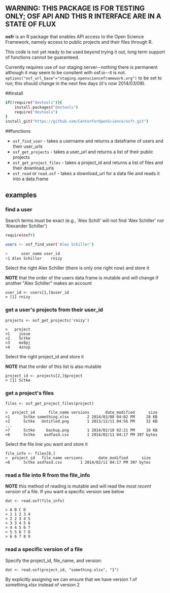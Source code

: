 ## WARNING: THIS PACKAGE IS FOR TESTING ONLY; OSF API AND THIS R INTERFACE ARE IN A STATE OF FLUX

**osfr** is an R package that enables API access to the Open Science Framework, namely access to public projects and their files through R.

This code is not yet ready to be used beyond trying it out, long term support of functions cannot be guaranteed.

Currently requires use of our staging server--nothing there is permanent although it may seem to be consitent with osf.io--it is not. `options("osf_url_base"="staging.openscienceframework.org")` to be set to run; this should change in the next few days (it's now 2014/03/08).

##install

```bash
if(!require("devtools")){
    install.packages("devtools")
    require("devtools")
}
install_git("https://github.com/CenterForOpenScience/osfr.git")
```

##functions

- `osf_find_user` - takes a username and returns a dataframe of users and their user_urls
- `osf_get_projects` - takes a user_url and returns a list of their public projects
- `osf_get_project_files` - takes a project_id and returns a list of files and their download_urls
- `osf_read` or `read.osf` - takes a download_url for a data file and reads it into a data.frame
 
## examples
### find a user

Search terms must be exact (e.g., 'Alex Schill' will not find 'Alex Schiller' nor 'Alexander Schiller')

```bash
require(osfr)

users <- osf_find_user('Alex Schiller')

>      user_name user_id
>1 Alex Schiller    rnizy
```
Select the right Alex Schiller (there is only one right now) and store it

**NOTE** that the order of the users data.frame is mutable and will change if another "Alex Schiller" makes an account
```
user_id <- users[1,]$user_id
> [1] rnizy
```

### get a user's projects from their user_id

```
projects <- osf_get_projects('rnizy')

>   project
>1    jusue
>2    5ctke
>3    mv8pj
>4    4znzp
```
Select the right project_id and store it

**NOTE** that the order of this list is also mutable
```
project_id <- projects[2,]$project
> [1] 5ctke
```
### get a project's files

```
files <- osf_get_project_files(project)

>  project_id      file_name versions       date_modified      size
>1      5ctke something.xlsx        2 2014/03/08 04:02 PM     28 KB
>2      5ctke   Untitled.png        1 2013/12/11 04:56 PM     32 KB
...
>7      5ctke     backup.png        1 2014/02/18 02:21 PM     16 KB
>8      5ctke    asdfasd.csv        1 2014/02/11 04:17 PM 397 bytes
```
Select the file line you want and store it
```
file_info <- files[8,]
>  project_id   file_name versions       date_modified      size
>8      5ctke asdfasd.csv        1 2014/02/11 04:17 PM 397 bytes
```
### read a file into R from the file_info

**NOTE** this method of reading is mutable and will read the *most recent version* of a file. If you want a specific version see below
```
dat <- read.osf(file_info)

> A B C D
> 1 1 2 3 4
> 2 2 3 4 5
> 3 3 4 5 6
> 4 4 5 6 7
> 5 5 6 7 8
> 6 6 7 8 9
```
### read a specific version of a file

Specify the project_id, file_name, and version:
```
dat <- read.osf(project_id, "something.xlsx", "1")
```
By explicitly assigning we can ensure that we have version 1 of something.xlsx instead of version 2

